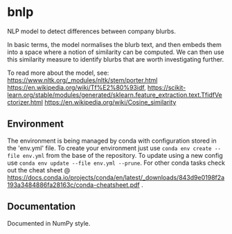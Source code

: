 # bnlp
NLP model to detect differences between company blurbs.

In basic terms, the model normalises the blurb text, and then embeds them into a space where a notion of similarity can be computed. We can then use this similarity measure to identify blurbs that are worth investigating further.

To read more about the model, see:
https://www.nltk.org/_modules/nltk/stem/porter.html
https://en.wikipedia.org/wiki/Tf%E2%80%93idf, https://scikit-learn.org/stable/modules/generated/sklearn.feature_extraction.text.TfidfVectorizer.html
https://en.wikipedia.org/wiki/Cosine_similarity

## Environment
The environment is being managed by conda with configuration stored in the 'env.yml' file. To create your environment just use `conda env create --file env.yml` from the base of the repository. To update using a new config use `conda env update --file env.yml --prune`.
For other conda tasks check out the cheat sheet @ https://docs.conda.io/projects/conda/en/latest/_downloads/843d9e0198f2a193a3484886fa28163c/conda-cheatsheet.pdf .

## Documentation

Documented in NumPy style.
